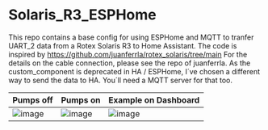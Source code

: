 # Solaris_R3_ESPHome
This repo contains a base config for using ESPHome and MQTT to tranfer UART_2 data from a Rotex Solaris R3 to Home Assistant.
The code is inspired by https://github.com/juanferrla/rotex_solaris/tree/main
For the details on the cable connection, please see the repo of juanferrla.
As the custom_component is deprecated in HA / ESPHome, I´ve chosen a different way to send the data to HA.
You´ll need a MQTT server for that too.

| Pumps off | Pumps on | Example on Dashboard |
|------------|------------|------------|
| ![image](https://github.com/user-attachments/assets/e354bf9e-552b-409a-a716-cd8ae820599b)  | ![image](https://github.com/user-attachments/assets/fea378cb-9c7c-4aef-9358-92a8f6d5898f)   | ![image](https://github.com/user-attachments/assets/9e57cf50-5280-4b5e-bde3-9c52e92329d3)   |

